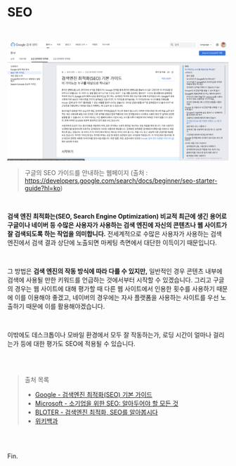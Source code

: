 # SEO

<br>

![image-20210801180320015](hogeun.assets/image-20210801180320015.png)

> 구글의 SEO 가이드를 안내하는 웹페이지 (출처 : https://developers.google.com/search/docs/beginner/seo-starter-guide?hl=ko)

<br>

**검색 엔진 최적화는(SEO, Search Engine Optimization) 비교적 최근에 생긴 용어로 구글이나 네이버 등 수많은 사용자가 사용하는 검색 엔진에 자신의 콘텐츠나 웹 사이트가 잘 검색되도록 하는 작업을 의미합니다.** 전세계적으로 수많은 사용자가 사용하는 검색 엔진에서 검색 결과 상단에 노출되면 마케팅 측면에서 대단한 이득이기 때문입니다.

<br>

그 방법은 **검색 엔진의 작동 방식에 따라 다를 수 있지만,** 일반적인 경우 콘텐츠 내부에 검색에 사용될 만한 키워드를 언급하는 것에서부터 시작할 수 있겠습니다. 그리고 구글의 경우는 웹 사이트에 대해 평가할 때 다른 웹 사이트에서 인용한 횟수를 사용하기 때문에 이를 이용해야 좋겠고, 네이버의 경우에는 자사 플랫폼을 사용하는 사이트를 우선 노출하기 때문에 이를 활용해야겠습니다.

<br>

이밖에도 데스크톱이나 모바일 환경에서 모두 잘 작동하는가, 로딩 시간이 얼마나 걸리는가 등에 대한 평가도 SEO에 적용될 수 있습니다.

<br><br>

> 출처 목록
>
> * [Google - 검색엔진 최적화(SEO) 기본 가이드](https://developers.google.com/search/docs/beginner/seo-starter-guide?hl=ko)
> * [Microsoft - 소기업을 위한 SEO: 알아두어야 할 모든 것](https://www.microsoft.com/ko-kr/microsoft-365/business-insights-ideas/resources/seo-for-small-businesses-everything-you-need-to-know)
> * [BLOTER - 검색엔진 최적화, SEO를 알아봅시다](https://www.bloter.net/newsView/blt201805130001)
> * [위키백과](https://ko.wikipedia.org/wiki/%EA%B2%80%EC%83%89_%EC%97%94%EC%A7%84_%EC%B5%9C%EC%A0%81%ED%99%94)

<br><br>

Fin.

